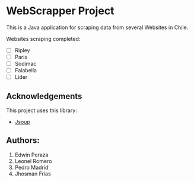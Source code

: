 # WebScrapper Project

This is a Java  application for scraping data from several Websites in Chile.

Websites scraping completed:

* [ ] Ripley
* [ ] Paris
* [ ] Sodimac
* [ ] Falabella
* [ ] Lider

## Acknowledgements

This project uses this library:

* [Jsoup](http://jsoup.org/)

## Authors:

1. Edwin Peraza
2. Leonel Romero 
3. Pedro Madrid
4. Jhosman Frias


